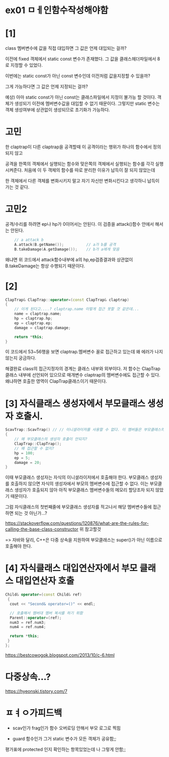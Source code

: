 # ex01 ㅁㅔ인함수작성해야함

# [1]
class 멤버변수에 값을 직접 대입하면
그 값은 언제 대입되는 걸까?

이전에 fixed 객체에서 static const 변수가 존재했다.
그 값을 클래스헤더파일에서 8로 지정할 수 있었다.

이번에는 static const가 아닌 const 변수인데
이전처럼 값을지정할 수 있을까?

그게 가능하다면 그 값은 언제 지정되는 걸까?

예상)
	아마 static const가 아닌 const는 클래스파일에서 지정이 불가능 할 것이다.
	객체가 생성되기 이전에 멤버변수값을 대입할 수 없기 때문이다.
	그렇지만 static 변수는 객체 생성여부에 상관없이 생성되므로 초기화가 가능하다.



# 고민

한 claptrap이 다른 claptrap을 공격할때
이 공격이라는 행위가 하나의 함수에서 정의되지 않고

공격을 한쪽의 객체에서 실행되는 함수와
맞은쪽의 객체에서 실행되는 함수를
각각 실행시켜준다.
처음에 이 두 객체의 함수를 따로 분리한 이유가 납득이 잘 되지 않았는데

한 객체에서 다른 객체를 변화시키지 말고
자기 자신만 변화시킨다고 생각하니 납득이 가는 것 같다.

# 고민2

공격/수리를 하려면 ep나 hp가 0이어서는 안된다.
이 검증을 attack()함수 안에서 해서는 안된다.
```C++
	// a attack b
	A.attack(B.getName());			// a가 b를 공격
	B.takeDamage(A.getDamage());	// b가 a에게 맞음
```
왜냐면 위 코드에서 attack함수내부에 a의 hp,ep검증결과와 상관없이
B.takeDamage는 항상 수행되기 때문이다.

# [2]

```C++
ClapTrap& ClapTrap::operator=(const ClapTrap& claptrap)
{
	// 이게 된다고....? claptrap.name 이렇게 접근 못할 것 같은데...
	name = claptrap.name;
	hp = claptrap.hp;
	ep = claptrap.ep;
	damage = claptrap.damage;

	return *this;
}
```
이 코드에서 53~56행을 보면 claptrap.멤버변수 꼴로 접근하고 있는데
왜 에러가 나지 않는지 궁금하다.

해결완료
	class의 접근지정자의 경계는 클래스 내부와 외부이다.
	저 함수는 ClapTrap클래스 내부에 선언되어 있으므로
	매개변수 claptrap의 멤버변수에도 접근할 수 있다.
	왜냐하면 호출한 영역이 ClapTrap클래스이기 때문이다.

# [3] 자식클래스 생성자에서 부모클래스 생성자 호출시.
```C++
ScavTrap::ScavTrap() // // 이니셜라이저를 사용할 수 없다. 이 멤버들은 부모클래스의 멤버이기 때문.
{
	// 왜 부모클래스의 생성자 호출이 안되지?
	ClapTrap::ClapTrap();
	// 왜 접근할 수 없지?
	hp = 100;
	ep = 5;
	damage = 20;
}
```
이때 부모클래스 생성자는 자식의 이니셜라이저에서 호출해야 한다.
부모클래스 생성자를 호출하지 않으면 자식의 생성자에서 부모의 멤버변수에 접근할 수 없다.
이는 부모클래스 생성자가 호출되지 않아 아직 부모클래스 멤버변수들의 메모리 할당조차 되지 않았기 때문이다.

그럼 자식클래스의 첫번째줄에 부모클래스 생성자를 적고나서 해당 멤버변수들에 접근하면 되는 것 아닌가...?

https://stackoverflow.com/questions/120876/what-are-the-rules-for-calling-the-base-class-constructor
위 참고할것

=> 자바와 달리, C++은 다중 상속을 지원하여 부모클래스는 super()가 아닌 이름으로 호출해야 한다.

# [4] 자식클래스 대입연산자에서 부모 클래스 대입연산자 호출
```C++
Child& operator=(const Child& ref)
 {
  cout << "Second& operator=()" << endl;

  // 호출해서 멤버대 멤버 복사를 하기 위함
  Parent::operator=(ref);
  num3 = ref.num3;
  num4 = ref.num4;

  return *this;
 }
};
```
https://bestcowogok.blogspot.com/2013/10/c-6.html

# 다중상속...?

https://hyeonski.tistory.com/7


# ㅍㅕㅇ가피드백

- scav인가 frag인가 함수 오버로딩 안해서 부모 로그로 찍힘

- guard 함수인가 그거 static 변수가 모든 객체가 공유함;;

평가표에 protected 인지 확인하는 항목있었는데 나 그렇게 안함;;